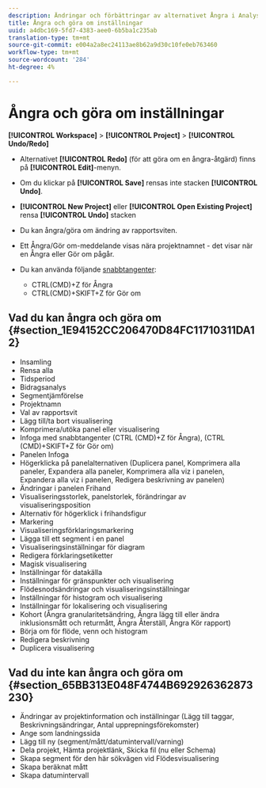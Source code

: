```yaml
---
description: Ändringar och förbättringar av alternativet Ångra i Analysis Workspace.
title: Ångra och göra om inställningar
uuid: a4dbc169-5fd7-4383-aee0-6b5ba1c235ab
translation-type: tm+mt
source-git-commit: e004a2a8ec24113ae8b62a9d30c10fe0eb763460
workflow-type: tm+mt
source-wordcount: '284'
ht-degree: 4%

---
```



# Ångra och göra om inställningar

**[!UICONTROL Workspace]** > **[!UICONTROL Project]** > **[!UICONTROL Undo/Redo]**

* Alternativet **[!UICONTROL Redo]** (för att göra om en ångra-åtgärd) finns på **[!UICONTROL Edit]**-menyn.

* Om du klickar på **[!UICONTROL Save]** rensas inte stacken **[!UICONTROL Undo]**.

* **[!UICONTROL New Project]** eller  **[!UICONTROL Open Existing Project]** rensa  **[!UICONTROL Undo]** stacken

* Du kan ångra/göra om ändring av rapportsviten.
* Ett Ångra/Gör om-meddelande visas nära projektnamnet - det visar när en Ångra eller Gör om pågår.
* Du kan använda följande [snabbtangenter](/help/analyze/analysis-workspace/build-workspace-project/fa-shortcut-keys.md):

   * CTRL(CMD)+Z för Ångra
   * CTRL(CMD)+SKIFT+Z för Gör om

## Vad du kan ångra och göra om {#section_1E94152CC206470D84FC11710311DA12}

* Insamling
* Rensa alla
* Tidsperiod
* Bidragsanalys
* Segmentjämförelse
* Projektnamn
* Val av rapportsvit
* Lägg till/ta bort visualisering
* Komprimera/utöka panel eller visualisering
* Infoga med snabbtangenter (CTRL (CMD)+Z för Ångra), (CTRL (CMD)+SKIFT+Z för Gör om)
* Panelen Infoga
* Högerklicka på panelalternativen (Duplicera panel, Komprimera alla paneler, Expandera alla paneler, Komprimera alla viz i panelen, Expandera alla viz i panelen, Redigera beskrivning av panelen)
* Ändringar i panelen Frihand
* Visualiseringsstorlek, panelstorlek, förändringar av visualiseringsposition
* Alternativ för högerklick i frihandsfigur
* Markering
* Visualiseringsförklaringsmarkering
* Lägga till ett segment i en panel
* Visualiseringsinställningar för diagram
* Redigera förklaringsetiketter
* Magisk visualisering
* Inställningar för datakälla
* Inställningar för gränspunkter och visualisering
* Flödesnodsändringar och visualiseringsinställningar
* Inställningar för histogram och visualisering
* Inställningar för lokalisering och visualisering
* Kohort (Ångra granularitetsändring, Ångra lägg till eller ändra inklusionsmått och returmått, Ångra Återställ, Ångra Kör rapport)
* Börja om för flöde, venn och histogram
* Redigera beskrivning
* Duplicera visualisering

## Vad du inte kan ångra och göra om {#section_65BB313E048F4744B692926362873230}

* Ändringar av projektinformation och inställningar (Lägg till taggar, Beskrivningsändringar, Antal upprepningsförekomster)
* Ange som landningssida
* Lägg till ny (segment/mått/datumintervall/varning)
* Dela projekt, Hämta projektlänk, Skicka fil (nu eller Schema)
* Skapa segment för den här sökvägen vid Flödesvisualisering
* Skapa beräknat mått
* Skapa datumintervall

